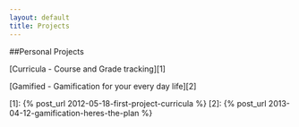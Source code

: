```yaml
---
layout: default
title: Projects
---
```


##Personal Projects

[Curricula - Course and Grade tracking][1]

[Gamified - Gamification for your every day life][2]

[1]: {% post_url 2012-05-18-first-project-curricula %}
[2]: {% post_url 2013-04-12-gamification-heres-the-plan %}